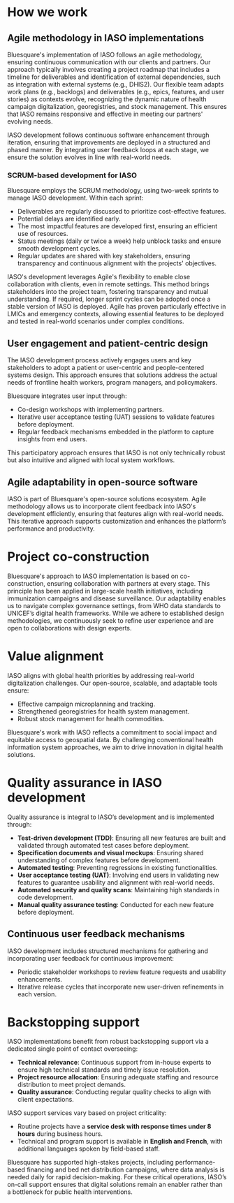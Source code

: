 # How we work

## Agile methodology in IASO implementations

Bluesquare's implementation of IASO follows an agile methodology, ensuring continuous communication with our clients and partners. Our approach typically involves creating a project roadmap that includes a timeline for deliverables and identification of external dependencies, such as integration with external systems (e.g., DHIS2). Our flexible team adapts work plans (e.g., backlogs) and deliverables (e.g., epics, features, and user stories) as contexts evolve, recognizing the dynamic nature of health campaign digitalization, georegistries, and stock management. This ensures that IASO remains responsive and effective in meeting our partners' evolving needs.

IASO development follows continuous software enhancement through iteration, ensuring that improvements are deployed in a structured and phased manner. By integrating user feedback loops at each stage, we ensure the solution evolves in line with real-world needs.

### SCRUM-based development for IASO

Bluesquare employs the SCRUM methodology, using two-week sprints to manage IASO development. Within each sprint:

- Deliverables are regularly discussed to prioritize cost-effective features.
- Potential delays are identified early.
- The most impactful features are developed first, ensuring an efficient use of resources.
- Status meetings (daily or twice a week) help unblock tasks and ensure smooth development cycles.
- Regular updates are shared with key stakeholders, ensuring transparency and continuous alignment with the projects' objectives.

IASO's development leverages Agile's flexibility to enable close collaboration with clients, even in remote settings. This method brings stakeholders into the project team, fostering transparency and mutual understanding. If required, longer sprint cycles can be adopted once a stable version of IASO is deployed. Agile has proven particularly effective in LMICs and emergency contexts, allowing essential features to be deployed and tested in real-world scenarios under complex conditions.

## User engagement and patient-centric design

The IASO development process actively engages users and key stakeholders to adopt a patient or user-centric and people-centered systems design. This approach ensures that solutions address the actual needs of frontline health workers, program managers, and policymakers. 

Bluesquare integrates user input through:

- Co-design workshops with implementing partners.
- Iterative user acceptance testing (UAT) sessions to validate features before deployment.
- Regular feedback mechanisms embedded in the platform to capture insights from end users.

This participatory approach ensures that IASO is not only technically robust but also intuitive and aligned with local system workflows.

## Agile adaptability in open-source software

IASO is part of Bluesquare's open-source solutions ecosystem. Agile methodology allows us to incorporate client feedback into IASO's development efficiently, ensuring that features align with real-world needs. This iterative approach supports customization and enhances the platform’s performance and productivity.

# Project co-construction

Bluesquare's approach to IASO implementation is based on co-construction, ensuring collaboration with partners at every stage. This principle has been applied in large-scale health initiatives, including immunization campaigns and disease surveillance. Our adaptability enables us to navigate complex governance settings, from WHO data standards to UNICEF’s digital health frameworks. While we adhere to established design methodologies, we continuously seek to refine user experience and are open to collaborations with design experts.

# Value alignment

IASO aligns with global health priorities by addressing real-world digitalization challenges. Our open-source, scalable, and adaptable tools ensure:

- Effective campaign microplanning and tracking.
- Strengthened georegistries for health system management.
- Robust stock management for health commodities.

Bluesquare's work with IASO reflects a commitment to social impact and equitable access to geospatial data. By challenging conventional health information system approaches, we aim to drive innovation in digital health solutions.

# Quality assurance in IASO development

Quality assurance is integral to IASO’s development and is implemented through:

- **Test-driven development (TDD)**: Ensuring all new features are built and validated through automated test cases before deployment.
- **Specification documents and visual mockups**: Ensuring shared understanding of complex features before development.
- **Automated testing**: Preventing regressions in existing functionalities.
- **User acceptance testing (UAT)**: Involving end users in validating new features to guarantee usability and alignment with real-world needs.
- **Automated security and quality scans**: Maintaining high standards in code development.
- **Manual quality assurance testing**: Conducted for each new feature before deployment.

## Continuous user feedback mechanisms

IASO development includes structured mechanisms for gathering and incorporating user feedback for continuous improvement:

- Periodic stakeholder workshops to review feature requests and usability enhancements.
- Iterative release cycles that incorporate new user-driven refinements in each version.

# Backstopping support

IASO implementations benefit from robust backstopping support via a dedicated single point of contact overseeing:

- **Technical relevance**: Continuous support from in-house experts to ensure high technical standards and timely issue resolution.
- **Project resource allocation**: Ensuring adequate staffing and resource distribution to meet project demands.
- **Quality assurance**: Conducting regular quality checks to align with client expectations.

IASO support services vary based on project criticality:

- Routine projects have a **service desk with response times under 8 hours** during business hours.
- Technical and program support is available in **English and French**, with additional languages spoken by field-based staff.

Bluesquare has supported high-stakes projects, including performance-based financing and bed net distribution campaigns, where data analysis is needed daily for rapid decision-making. For these critical operations, IASO’s on-call support ensures that digital solutions remain an enabler rather than a bottleneck for public health interventions.
